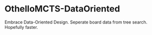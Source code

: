 # OthelloMCTS-DataOriented
Embrace Data-Oriented Design. Seperate board data from tree search. Hopefully faster.